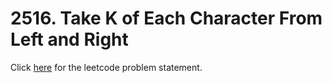 # 2516. Take K of Each Character From Left and Right

Click [here](https://leetcode.com/problems/take-k-of-each-character-from-left-and-right/) for the leetcode problem statement.
